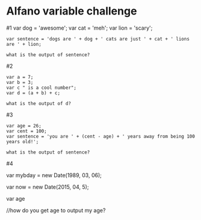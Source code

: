 # Alfano variable challenge

#1
    var dog = 'awesome';
    var cat = 'meh';
    var lion = 'scary';

    var sentence = 'dogs are ' + dog + ' cats are just ' + cat + ' lions are ' + lion;

    what is the output of sentence?

#2

    var a = 7;
    var b = 3;
    var c " is a cool number";
    var d = (a + b) + c;

    what is the output of d?

#3  

    var age = 26;
    var cent = 100;
    var sentence = 'you are ' + (cent - age) + ' years away from being 100 years old!';

    what is the output of sentence?

#4

   var mybday = new Date(1989, 03, 06);
   
   var now = new Date(2015, 04, 5);

   var age

   //how do you get age to output my age?
